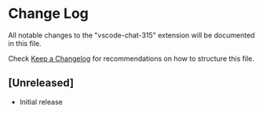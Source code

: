 # Change Log

All notable changes to the "vscode-chat-315" extension will be documented in this file.

Check [Keep a Changelog](http://keepachangelog.com/) for recommendations on how to structure this file.

## [Unreleased]

- Initial release